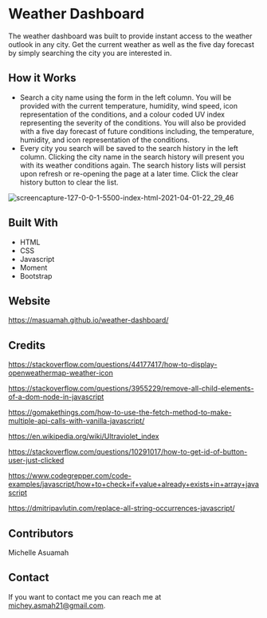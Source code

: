 # Weather Dashboard
The weather dashboard was built to provide instant access to the weather outlook in any city. Get the current 
weather as well as the five day forecast by simply searching the city you are interested in.

## How it Works
* Search a city name using the form in the left column. You will be provided with the current temperature, humidity, wind speed, icon representation 
of the conditions, and a colour coded UV index representing the severity of the conditions. You will also be provided with a five day forecast of 
future conditions including, the temperature, humidity, and icon representation of the conditions.
* Every city you search will be saved to the search history in the left column. Clicking the city name in the search history will present
you with its weather conditions again. The search history lists will persist upon refresh or re-opening the page at a later time. Click
the clear history button to clear the list.

![screencapture-127-0-0-1-5500-index-html-2021-04-01-22_29_46](https://user-images.githubusercontent.com/77217156/113373905-e3d8fe80-9339-11eb-866c-de0b4436435e.png)

## Built With
* HTML
* CSS
* Javascript
* Moment
* Bootstrap

## Website
https://masuamah.github.io/weather-dashboard/

## Credits
https://stackoverflow.com/questions/44177417/how-to-display-openweathermap-weather-icon

https://stackoverflow.com/questions/3955229/remove-all-child-elements-of-a-dom-node-in-javascript

https://gomakethings.com/how-to-use-the-fetch-method-to-make-multiple-api-calls-with-vanilla-javascript/

https://en.wikipedia.org/wiki/Ultraviolet_index

https://stackoverflow.com/questions/10291017/how-to-get-id-of-button-user-just-clicked

https://www.codegrepper.com/code-examples/javascript/how+to+check+if+value+already+exists+in+array+javascript

https://dmitripavlutin.com/replace-all-string-occurrences-javascript/

## Contributors
Michelle Asuamah

## Contact
If you want to contact me you can reach me at michey.asmah21@gmail.com.
